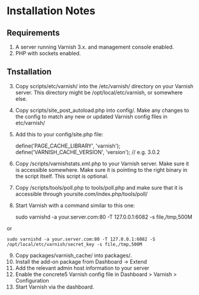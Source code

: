 # Installation Notes

## Requirements

1. A server running Varnish 3.x. and management console enabled.
2. PHP with sockets enabled.

## Tnstallation

3. Copy scripts/etc/varnish/ into the /etc/varnish/ directory on your Varnish server. This directory might be /opt/local/etc/varnish, or somewhere else.
4. Copy scripts/site\_post\_autoload.php into config/. Make any changes to the config to match any new or updated Varnish config files in etc/varnish/
5. Add this to your config/site.php file:

	define('PAGE_CACHE_LIBRARY', 'varnish');
	define('VARNISH_CACHE_VERSION', 'version'); // e.g. 3.0.2
	
6. Copy /scripts/varnishstats.xml.php to your Varnish server. Make sure it is accessible somewhere. Make sure it is pointing to the right binary in the script itself. This script is optional.
7. Copy /scripts/tools/poll.php to tools/poll.php and make sure that it is accessible through yoursite.com/index.php/tools/poll/
8. Start Varnish with a command similar to this one:

	sudo varnishd -a your.server.com:80 -T 127.0.0.1:6082 -s file,/tmp,500M
	
or

	sudo varnishd -a your.server.com:80 -T 127.0.0.1:6082 -S /opt/local/etc/varnish/secret_key -s file,/tmp,500M

9. Copy packages/varnish\_cache/ into packages/.
10. Install the add-on package from Dashboard -> Extend
11. Add the relevant admin host information to your server
12. Enable the concrete5 Varnish config file in Dashboard > Varnish > Configuration
13. Start Varnish via the dashboard.

